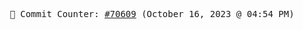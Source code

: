 <p align="center">
    <samp>
        📮 Commit Counter: <a href="https://github.com/Javascript-void0/Javascript-void0/commits/main">#70609</a> (October 16, 2023 @ 04:54 PM)
    </samp>
</p>